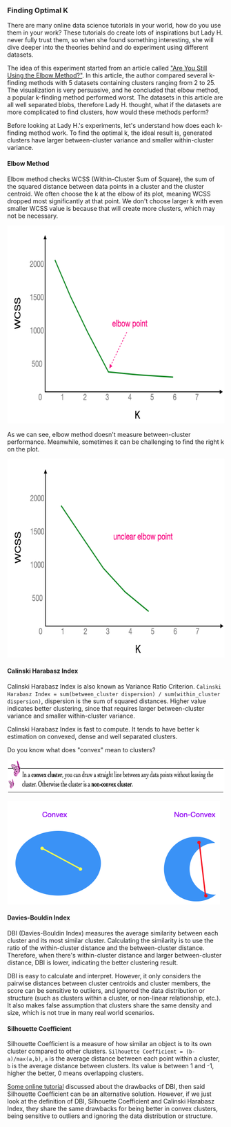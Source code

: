 ### Finding Optimal K

There are many online data science tutorials in your world, how do you use them in your work? These tutorials do create lots of inspirations but Lady H. never fully trust them, so when she found something interesting, she will dive deeper into the theories behind and do experiment using different datasets. 

The idea of this experiment started from an article called ["Are You Still Using the Elbow Method?"][1]. In this article, the author compared several k-finding methods with 5 datasets containing clusters ranging from 2 to 25. The visualization is very persuasive, and he concluded that elbow method, a popular k-finding method performed worst. The datasets in this article are all well separated blobs, therefore Lady H. thought, what if the datasets are more complicated to find clusters, how would these methods perform?

Before looking at Lady H.'s experiments, let's understand how does each k-finding method work. To find the optimal k, the ideal result is, generated clusters have larger between-cluster variance and smaller within-cluster variance.


#### Elbow Method

Elbow method checks WCSS (Within-Cluster Sum of Square), the sum of the squared distance between data points in a cluster and the cluster centroid. We often choose the k at the elbow of its plot, meaning WCSS dropped most significantly at that point. We don't choose larger k with even smaller WCSS value is because that will create more clusters, which may not be necessary. 

<img src="https://github.com/lady-h-world/My_Garden/blob/main/images/Resplendent_Tree_images/plot_has_elbow.png" width="683" height="458" />

As we can see, elbow method doesn't measure between-cluster performance. Meanwhile, sometimes it can be challenging to find the right k on the plot.

<img src="https://github.com/lady-h-world/My_Garden/blob/main/images/Resplendent_Tree_images/plot_no_elbow.png" width="682" height="460" />


#### Calinski Harabasz Index

Calinski Harabasz Index is also known as Variance Ratio Criterion. `Calinski Harabasz Index = sum(between_cluster dispersion) / sum(within_cluster dispersion)`, dispersion is the sum of squared distances. Higher value indicates better clustering, since that requires larger between-cluster variance and smaller within-cluster variance.

Calinski Harabasz Index is fast to compute. It tends to have better k estimation on convexed, dense and well separated clusters. 

Do you know what does "convex" mean to clusters?
<p align="left">
<img src="https://github.com/lady-h-world/My_Garden/blob/main/images/notes/convex_cluster.png" width="766" height="79" />
</p>

<img src="https://github.com/lady-h-world/My_Garden/blob/main/images/Resplendent_Tree_images/convex_example.png" width="494" height="239" />


#### Davies-Bouldin Index

DBI (Davies-Bouldin Index) measures the average similarity between each cluster and its most similar cluster. Calculating the similarity is to use the ratio of the within-cluster distance and the between-cluster distance. Therefore, when there's within-cluster distance and larger between-cluster distance, DBI is lower, indicating the better clustering result.

DBI is easy to calculate and interpret. However, it only considers the pairwise distances between cluster centroids and cluster members, the score can be sensitive to outliers, and ignored the data distribution or structure (such as clusters within a cluster, or non-linear relationship, etc.). It also makes false assumption that clusters share the same density and size, which is not true in many real world scenarios.


#### Silhouette Coefficient

Silhouette Coefficient is a measure of how similar an object is to its own cluster compared to other clusters. `Silhouette Coefficient = (b-a)/max(a,b)`, `a` is the average distance between each point within a cluster, `b` is the average distance between clusters. Its value is between 1 and -1, higher the better, 0 means overlapping clusters.

[Some online tutorial][2] discussed about the drawbacks of DBI, then said Silhouette Coefficient can be an alternative solution. However, if we just look at the definition of DBI, Silhouette Coefficient and Calinski Harabasz Index, they share the same drawbacks for being better in convex clusters, being sensitive to outliers and ignoring the data distribution or structure.

[1]:https://towardsdatascience.com/are-you-still-using-the-elbow-method-5d271b3063bd
[2]:https://www.linkedin.com/advice/0/what-some-challenges-limitations-cluster-analysis